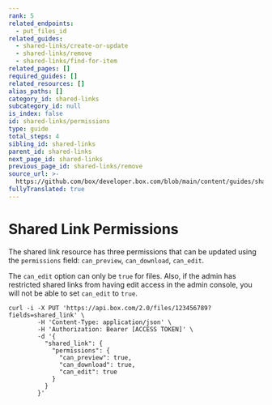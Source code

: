 ```yaml
---
rank: 5
related_endpoints:
  - put_files_id
related_guides:
  - shared-links/create-or-update
  - shared-links/remove
  - shared-links/find-for-item
related_pages: []
required_guides: []
related_resources: []
alias_paths: []
category_id: shared-links
subcategory_id: null
is_index: false
id: shared-links/permissions
type: guide
total_steps: 4
sibling_id: shared-links
parent_id: shared-links
next_page_id: shared-links
previous_page_id: shared-links/remove
source_url: >-
  https://github.com/box/developer.box.com/blob/main/content/guides/shared-links/permissions.md
fullyTranslated: true
---
```

# Shared Link Permissions

The shared link resource has three permissions that can be updated using the `permissions` field: `can_preview`, `can_download`, `can_edit`.

<Message type="warning">

The `can_edit` option can only be `true` for files. Also, if the admin has restricted shared links from having edit access in the admin console, you will not be able to set `can_edit` to `true`.

</Message>

```curl
curl -i -X PUT 'https://api.box.com/2.0/files/123456789?fields=shared_link' \
        -H 'Content-Type: application/json' \
        -H 'Authorization: Bearer [ACCESS TOKEN]' \
        -d '{
          "shared_link": {
            "permissions": {
              "can_preview": true,
              "can_download": true,
              "can_edit": true
            }
          }
        }'
```
